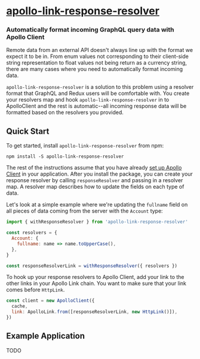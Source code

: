 # [apollo-link-response-resolver](https://github.com/lionize/apollo-link-response-resolver)

### Automatically format incoming GraphQL query data with Apollo Client

Remote data from an external API doesn't always line up with the format we expect it to be in. From enum values not corresponding to their client-side string representation to float values not being return as a currency string, there are many cases where you need to automatically format incoming data.

`apollo-link-response-resolver` is a solution to this problem using a resolver format that GraphQL and Redux users will be comfortable with. You create your resolvers map and hook `apollo-link-response-resolver` in to ApolloClient and the rest is automatic--all incoming response data will be formatted based on the resolvers you provided.

## Quick Start

To get started, install `apollo-link-response-resolver` from npm:

`npm install -S apollo-link-response-resolver`

The rest of the instructions assume that you have already [set up Apollo Client](https://github.com/apollographql/apollo-link-state/blob/master/docs/react/basics/setup.html#installation) in your application. After you install the package, you can create your response resolver by calling `responseResolver` and passing in a resolver map. A resolver map describes how to update the fields on each type of data.

Let's look at a simple example where we're updating the `fullname` field on all pieces of data coming from the server with the `Account` type:

```javascript
import { withResponseResolver } from 'apollo-link-response-resolver'

const resolvers = {
  Account: {
    fullname: name => name.toUpperCase(),
  },
}

const responseResolverLink = withResponseResolver({ resolvers })
```

To hook up your response resolvers to Apollo Client, add your link to the other links in your Apollo Link chain. You want to make sure that your link comes before `HttpLink`.

```javascript
const client = new ApolloClient({
  cache,
  link: ApolloLink.from([responseResolverLink, new HttpLink()]),
})
```

## Example Application

TODO
